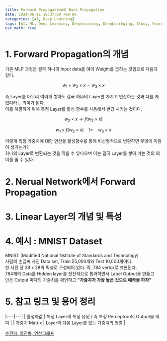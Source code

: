```yaml
---
title: Forward Propagation와 Back Propagation
date: 2024-06-11 10:37:00 +09:00
categories: [AI, Deep Learning]
tags: [AI, ML, Deep Learning, Deeplearning, DeepLearnging, Study, Yeardream, Forward Propagation]		# TAG는 반드시 소문자로 이루어져야함!
use_math: true
---
```


# 1. Forward Propagation의 개념

기존 MLP 과정은 결국 하나의 Input data를 여러 Weight를 곱하는 것임으로 다음과 같다.   

$$
w_1 \times w_2 \times x = w_3 \times x$$ 

즉 Layer를 아무리 여러개 쌓아도 결국 하나의 Layer만 가지고 연산하는 것과 다를 게 없다라는 의미가 된다.   
이를 해결하기 위해 특정 Layer를 활성 함수를 사용해서 변경 시키는 것이다.    

$$
w_2 \times x \rightarrow f(w_2 \times x)$$

$$
\quad w_1 \times f(w_2 \times x) \quad !=  \quad w_3 \times x\quad
$$

이렇게 특정 가중치에 대한 연산을 활성함수를 통해 비선형적으로 변환하면 무엇에 이점이 생기는가?   
하나의 Layer로 변환되는 것을 막을 수 있다으며 이는 결국 Layer를 쌓아 가는 것의 의미를 줄 수 있다.

# 2. Nerual Network에서 Forward Propagation
# 3. Linear Layer의 개념 및 특성
# 4. 예시 : MNIST Dataset
MNIST (Modified National Nstitute of Standards and Technology)   
사람의 손글씨 사진 Data set, Train 55,000개와 Test 10,000개이다.   
한 사진 당 28 x 28의 픽셀로 구성되어 있다. 즉, 784 vertor로 표현된다.   
784개의 Data를 Hidden layer를 전진적으로 통과하면서 Label Output을 만들고   
만든 Output 마다의 가중치를 확인하고 **"가중치가 가장 높은 것으로 예측을 하자"**


# 5. 참고 링크 및 용어 정리

|:---|---|
| 활성화값 | 특정 Layer의 특정 유닛 / 즉 특정 Perceptron의 Output을 의미 |
| 가중치 Matrix | Layer와 다음 Layer를 있는 가중치의 행렬 |

[순전파, 역전파, 연산그래프](https://ko.d2l.ai/chapter_deep-learning-basics/backprop.html)